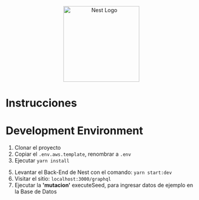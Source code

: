 <p align="center">
  <a href="http://nestjs.com/" target="blank"><img src="https://nestjs.com/img/logo-small.svg" width="200" alt="Nest Logo" /></a>
</p>

# Instrucciones

# Development Environment

1. Clonar el proyecto
2. Copiar el ```.env.aws.template```, renombrar a ```.env``` 
3. Ejecutar ```yarn install```
<!-- 4. Levantar la imagen en Docker Desktop con el comando: ```docker-compose up -d``` Si se quisiera usar en Docker -->
5. Levantar el Back-End de Nest con el comando: ```yarn start:dev``` 
6. Visitar el sitio: ```localhost:3000/graphql```
7. Ejecutar la __'mutacion'__ executeSeed, para ingresar datos de ejemplo en la Base de Datos